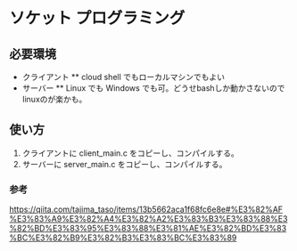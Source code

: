 # ソケット プログラミング

## 必要環境
* クライアント
** cloud shell でもローカルマシンでもよい
* サーバー
** Linux でも Windows でも可。どうせbashしか動かさないのでlinuxのが楽かも。

## 使い方
1. クライアントに client_main.c をコピーし、コンパイルする。
2. サーバーに server_main.c をコピーし、コンパイルする。




### 参考
https://qiita.com/tajima_taso/items/13b5662aca1f68fc6e8e#%E3%82%AF%E3%83%A9%E3%82%A4%E3%82%A2%E3%83%B3%E3%83%88%E3%82%BD%E3%83%95%E3%83%88%E3%81%AE%E3%82%BD%E3%83%BC%E3%82%B9%E3%82%B3%E3%83%BC%E3%83%89
